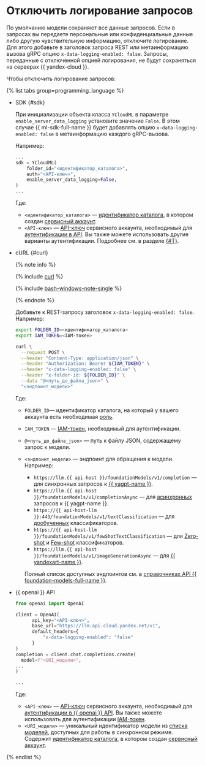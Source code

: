 # Отключить логирование запросов

По умолчанию модели сохраняют все данные запросов. Если в запросах вы передаете персональные или конфиденциальные данные либо другую чувствительную информацию, отключите логирование. Для этого добавьте в заголовок запроса REST или метаинформацию вызова gRPC опцию `x-data-logging-enabled: false`. Запросы, переданные с отключенной опцией логирования, не будут сохраняться на серверах {{ yandex-cloud }}.

Чтобы отключить логирование запросов:

{% list tabs group=programming_language %}

- SDK {#sdk}

  При инициализации объекта класса `YCloudML` в параметре `enable_server_data_logging` установите значение `False`. В этом случае {{ ml-sdk-full-name }} будет добавлять опцию `x-data-logging-enabled: false` в метаинформацию каждого gRPC-вызова.

  Например:

  ```python
  ...
  sdk = YCloudML(
      folder_id="<идентификатор_каталога>",
      auth="<API-ключ>",
      enable_server_data_logging=False,
  )
  ...
  ```

  Где:

  * `<идентификатор_каталога>` — [идентификатор каталога](../../resource-manager/operations/folder/get-id.md), в котором создан [сервисный аккаунт](../../iam/concepts/users/service-accounts.md).
  * `<API-ключ>` — [API-ключ](../../iam/concepts/authorization/api-key.md) сервисного аккаунта, необходимый для [аутентификации в API](../api-ref/authentication.md). Вы также можете использовать другие варианты аутентификации. Подробнее см. в разделе [{#T}](../sdk/index.md#authentication).

- cURL {#curl}

  {% note info %}

  {% include [curl](../../_includes/curl.md) %}

  {% include [bash-windows-note-single](../../_includes/translate/bash-windows-note-single.md) %}

  {% endnote %}

  Добавьте к REST-запросу заголовок `x-data-logging-enabled: false`. Например:

  ```bash
  export FOLDER_ID=<идентификатор_каталога>
  export IAM_TOKEN=<IAM-токен>

  curl \
    --request POST \
    --header "Content-Type: application/json" \
    --header "Authorization: Bearer ${IAM_TOKEN}" \
    --header "x-data-logging-enabled: false" \
    --header "x-folder-id: ${FOLDER_ID}" \
    --data "@<путь_до_файла_json>" \
    "<эндпоинт_модели>"
  ```

  Где:

  * `FOLDER_ID`— идентификатор каталога, на который у вашего аккаунта есть необходимая [роль](../security/index.md).
  * `IAM_TOKEN` — [IAM-токен](../../iam/operations/iam-token/create.md), необходимый для аутентификации.
  * `@<путь_до_файла_json>` — путь к файлу JSON, содержащему запрос к модели.
  * `<эндпоинт_модели>` — эндпоинт для обращения к модели. Например:
    * `https://llm.{{ api-host }}/foundationModels/v1/completion` — для синхронных запросов к [{{ yagpt-name }}](../concepts/yandexgpt/index.md).
    * `https://llm.{{ api-host }}/foundationModels/v1/completionAsync` — для [асинхронных](./yandexgpt/async-request.md) запросов к {{ yagpt-name }}.
    * `https://{{ api-host-llm }}:443/foundationModels/v1/textClassification` — для [дообученных](../concepts/classifier/index.md#trainable) классификаторов.
    * `https://{{ api-host-llm }}/foundationModels/v1/fewShotTextClassification` — для [Zero-shot](../concepts/classifier/index.md#zero-shot) и [Few-shot](../concepts/classifier/index.md#few-shot) классификаторов.
    * `https://llm.{{ api-host }}/foundationModels/v1/imageGenerationAsync` — для [{{ yandexart-name }}](../concepts/yandexart/index.md).
    
    Полный список доступных эндпоинтов см. в [справочниках API {{ foundation-models-full-name }}](../concepts/api.md).

- {{ openai }} API

  ```python
  from openai import OpenAI

  client = OpenAI(
        api_key="<API-ключ>",
        base_url="https://llm.api.cloud.yandex.net/v1",
        default_headers={
            "x-data-logging-enabled": "false"
        }
  )
  completion = client.chat.completions.create(
    model=f"<URI_модели>",
  ...
  )

  ...
  ```
  Где:

  * `<API-ключ>` — [API-ключ](../../iam/concepts/authorization/api-key.md) сервисного аккаунта, необходимый для [аутентификации в {{ openai }} API](../concepts/openai-compatibility.md). Вы также можете использовать для аутентификации [IAM-токен](../../iam/operations/iam-token/create.md).
  * `<URI_модели>` — уникальный идентификатор модели из [списка моделей](../concepts/yandexgpt/models.md), доступных для работы в синхронном режиме. Содержит [идентификатор каталога](../../resource-manager/operations/folder/get-id.md), в котором создан [сервисный аккаунт](../../iam/concepts/users/service-accounts.md).

{% endlist %}